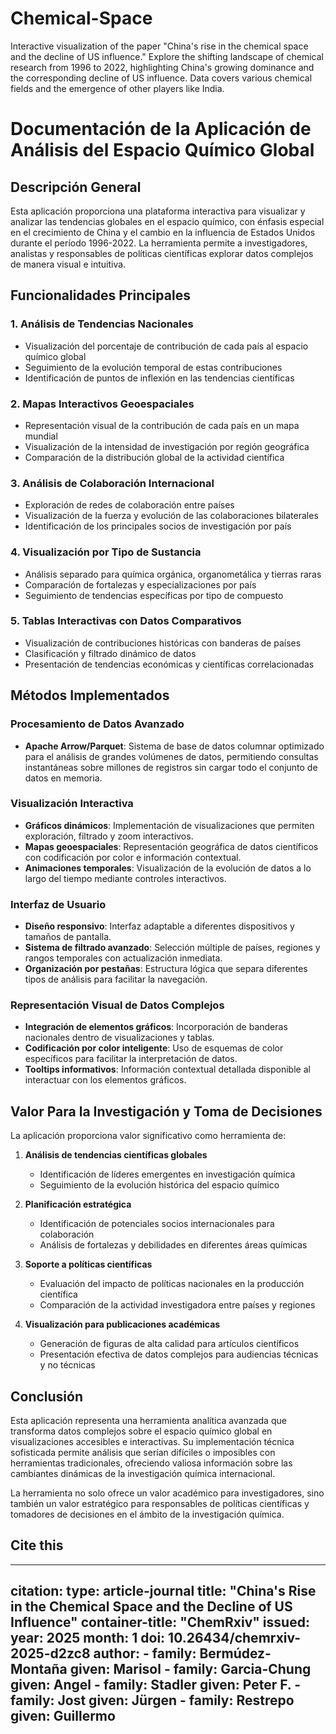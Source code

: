 # Chemical-Space
Interactive visualization of the paper "China's rise in the chemical space and the decline of US influence." Explore the shifting landscape of chemical research from 1996 to 2022, highlighting China's growing dominance and the corresponding decline of US influence. Data covers various chemical fields and the emergence of other players like India.

# Documentación de la Aplicación de Análisis del Espacio Químico Global

## Descripción General

Esta aplicación proporciona una plataforma interactiva para visualizar y analizar las tendencias globales en el espacio químico, con énfasis especial en el crecimiento de China y el cambio en la influencia de Estados Unidos durante el período 1996-2022. La herramienta permite a investigadores, analistas y responsables de políticas científicas explorar datos complejos de manera visual e intuitiva.

## Funcionalidades Principales

### 1. Análisis de Tendencias Nacionales
- Visualización del porcentaje de contribución de cada país al espacio químico global
- Seguimiento de la evolución temporal de estas contribuciones
- Identificación de puntos de inflexión en las tendencias científicas

### 2. Mapas Interactivos Geoespaciales
- Representación visual de la contribución de cada país en un mapa mundial
- Visualización de la intensidad de investigación por región geográfica
- Comparación de la distribución global de la actividad científica

### 3. Análisis de Colaboración Internacional
- Exploración de redes de colaboración entre países
- Visualización de la fuerza y evolución de las colaboraciones bilaterales
- Identificación de los principales socios de investigación por país

### 4. Visualización por Tipo de Sustancia
- Análisis separado para química orgánica, organometálica y tierras raras
- Comparación de fortalezas y especializaciones por país
- Seguimiento de tendencias específicas por tipo de compuesto

### 5. Tablas Interactivas con Datos Comparativos
- Visualización de contribuciones históricas con banderas de países
- Clasificación y filtrado dinámico de datos
- Presentación de tendencias económicas y científicas correlacionadas

## Métodos Implementados

### Procesamiento de Datos Avanzado
- **Apache Arrow/Parquet**: Sistema de base de datos columnar optimizado para el análisis de grandes volúmenes de datos, permitiendo consultas instantáneas sobre millones de registros sin cargar todo el conjunto de datos en memoria.

### Visualización Interactiva
- **Gráficos dinámicos**: Implementación de visualizaciones que permiten exploración, filtrado y zoom interactivos.
- **Mapas geoespaciales**: Representación geográfica de datos científicos con codificación por color e información contextual.
- **Animaciones temporales**: Visualización de la evolución de datos a lo largo del tiempo mediante controles interactivos.

### Interfaz de Usuario
- **Diseño responsivo**: Interfaz adaptable a diferentes dispositivos y tamaños de pantalla.
- **Sistema de filtrado avanzado**: Selección múltiple de países, regiones y rangos temporales con actualización inmediata.
- **Organización por pestañas**: Estructura lógica que separa diferentes tipos de análisis para facilitar la navegación.

### Representación Visual de Datos Complejos
- **Integración de elementos gráficos**: Incorporación de banderas nacionales dentro de visualizaciones y tablas.
- **Codificación por color inteligente**: Uso de esquemas de color específicos para facilitar la interpretación de datos.
- **Tooltips informativos**: Información contextual detallada disponible al interactuar con los elementos gráficos.

## Valor Para la Investigación y Toma de Decisiones

La aplicación proporciona valor significativo como herramienta de:

1. **Análisis de tendencias científicas globales**
   - Identificación de líderes emergentes en investigación química
   - Seguimiento de la evolución histórica del espacio químico

2. **Planificación estratégica**
   - Identificación de potenciales socios internacionales para colaboración
   - Análisis de fortalezas y debilidades en diferentes áreas químicas

3. **Soporte a políticas científicas**
   - Evaluación del impacto de políticas nacionales en la producción científica
   - Comparación de la actividad investigadora entre países y regiones

4. **Visualización para publicaciones académicas**
   - Generación de figuras de alta calidad para artículos científicos
   - Presentación efectiva de datos complejos para audiencias técnicas y no técnicas

## Conclusión

Esta aplicación representa una herramienta analítica avanzada que transforma datos complejos sobre el espacio químico global en visualizaciones accesibles e interactivas. Su implementación técnica sofisticada permite análisis que serían difíciles o imposibles con herramientas tradicionales, ofreciendo valiosa información sobre las cambiantes dinámicas de la investigación química internacional.

La herramienta no solo ofrece un valor académico para investigadores, sino también un valor estratégico para responsables de políticas científicas y tomadores de decisiones en el ámbito de la investigación química.

## Cite this


---
citation:
  type: article-journal
  title: "China's Rise in the Chemical Space and the Decline of US Influence"
  container-title: "ChemRxiv"
  issued: 
    year: 2025
    month: 1
  doi: 10.26434/chemrxiv-2025-d2zc8
  author:
    - family: Bermúdez-Montaña
      given: Marisol
    - family: Garcia-Chung
      given: Angel
    - family: Stadler
      given: Peter F.
    - family: Jost
      given: Jürgen
    - family: Restrepo
      given: Guillermo
---